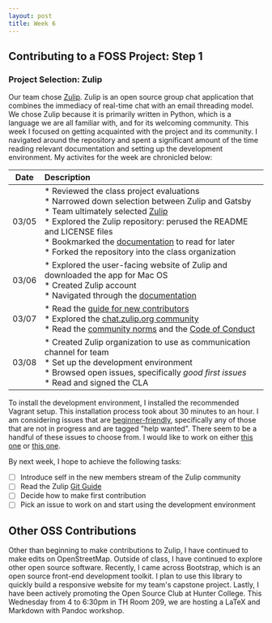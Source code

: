 ```yaml
---
layout: post
title: Week 6
---
```



## Contributing to a FOSS Project: Step 1

### Project Selection: Zulip
Our team chose [Zulip](https://zulipchat.com/). Zulip is an open source group chat application that combines the immediacy of real-time chat with an email threading model. We chose Zulip because it is primarily written in Python, which is a language we are all familiar with, and for its welcoming community. This week I focused on getting acquainted with the project and its community. I navigated around the repository and spent a significant amount of the time reading relevant documentation and setting up the development environment. My activites for the week are chronicled below:

| Date       | Description |
|---|:---|
|  03/05   |  * Reviewed the class project evaluations <br>  * Narrowed down selection between Zulip and Gatsby <br>  * Team ultimately selected [Zulip](https://zulipchat.com/) <br>  * Explored the Zulip repository: perused the README and LICENSE files <br>  * Bookmarked the [documentation](https://zulip.readthedocs.io/en/stable/index.html) to read for later <br>  * Forked the repository into the class organization  |
|  03/06   |  * Explored the user-facing website of Zulip and downloaded the app for Mac OS <br>  * Created Zulip account <br>  * Navigated through the [documentation](https://zulip.readthedocs.io/en/stable/index.html)  |
|  03/07   |  * Read the [guide for new contributors](https://zulip.readthedocs.io/en/latest/overview/contributing.html) <br>  * Explored the [chat.zulip.org community](https://chat.zulip.org/) <br>  * Read the [community norms](https://zulip.readthedocs.io/en/latest/contributing/chat-zulip-org.html) and the [Code of Conduct](https://zulip.readthedocs.io/en/latest/code-of-conduct.html)|
|  03/08   |  * Created Zulip organization to use as communication channel for team <br>  *  Set up the development environment <br>  * Browsed open issues, specifically *good first issues* <br>  * Read and signed the CLA  |

To install the development environment, I installed the recommended Vagrant setup. This installation process took about 30 minutes to an hour. I am considering issues that are [beginner-friendly](https://github.com/zulip/zulip/issues?q=is%3Aopen+is%3Aissue+label%3A%22good+first+issue%22), specifically any of those that are not in progress and are tagged "help wanted". There seem to be a handful of these issues to choose from. I would like to work on either [this one](https://github.com/zulip/zulip/issues/12281) or [this one](https://github.com/zulip/zulip/issues/12249). 

By next week, I hope to achieve the following tasks:
- [ ] Introduce self in the new members stream of the Zulip community
- [ ] Read the Zulip [Git Guide](https://zulip.readthedocs.io/en/latest/git/index.html)
- [ ] Decide how to make first contribution
- [ ] Pick an issue to work on and start using the development environment

## Other OSS Contributions
Other than beginning to make contributions to Zulip, I have continued to make edits on OpenStreetMap. Outside of class, I have continued to explore other open source software. Recently, I came across Bootstrap, which is an open source front-end development toolkit. I plan to use this library to quickly build a responsive website for my team's capstone project. Lastly, I have been actively promoting the Open Source Club at Hunter College. This Wednesday from 4 to 6:30pm in TH Room 209, we are hosting a LaTeX and Markdown with Pandoc workshop.  
